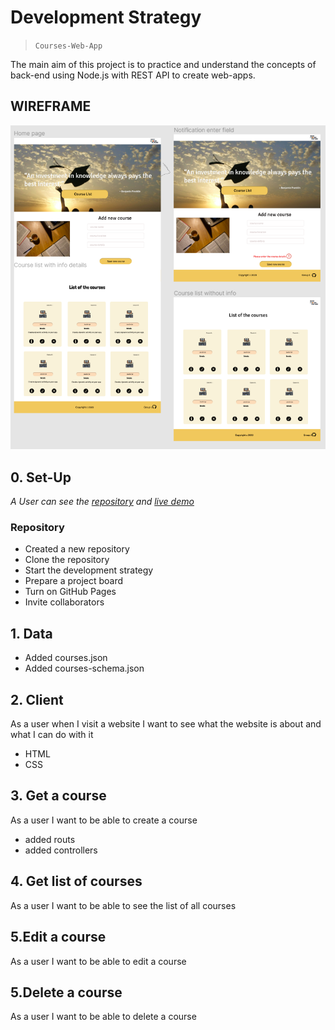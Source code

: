 # Development Strategy

> `Courses-Web-App`

The main aim of this project is to practice and understand the concepts of back-end using Node.js with REST API to create web-apps.

## WIREFRAME

![wireframe](./figma.png)

## 0. Set-Up

_A User can see the [repository](https://github.com/LiubovPlugar/courses-web-app) and [live demo](https://liubovplugar.github.io/courses-web-app/)_

### Repository

- Created a new repository
- Clone the repository
- Start the development strategy
- Prepare a project board
- Turn on GitHub Pages
- Invite collaborators

## 1. Data

- Added courses.json
- Added courses-schema.json

## 2. Client 

As a user when I visit a website I want to see what the website is about and what I can do with it

- HTML
- CSS

## 3. Get a course 

As a user I want to be able to create a course

- added routs
- added controllers 

## 4. Get list of courses 

As a user I want to be able to see the list of all courses

 ## 5.Edit a course 

 As a user I want to be able to edit a course

 ## 5.Delete a course 

  As a user I want to be able to delete a course